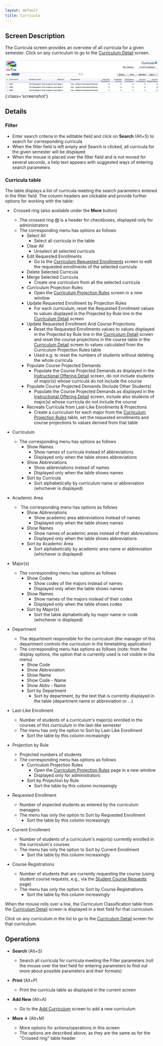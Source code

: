 ```yaml
---
layout: default
title: Curricula
---
```



## Screen Description

The Curricula screen provides an overview of all curricula for a given semester. Click on any curriculum to go to the [Curriculum Detail](curriculum-detail) screen.

![Curricula](images/curricula-1.png){:class='screenshot'}

## Details

### Filter

* Enter search criteria in the editable field and click on **Search** (Alt+S) to search for corresponding curricula 
* When the filter field is left empty and Search is clicked, all curricula for the given semester will be displayed
* When the mouse is placed over the filter field and is not moved for several seconds, a help text appears with suggested ways of entering search parameters

### Curricula table

The table displays a list of curricula meeting the search parameters entered in the filter field. The column headers are clickable and provide further options for working with the table:

*  Crossed ring (also available under the **More** button)
	* The crossed ring ⨂ is a header for checkboxes, displayed only for administrators
	* The corresponding menu has options as follows
		* Select All
			* Select all curricula in the table
		* Clear All
			* Unselect all selected curricula
		* Edit Requested Enrollments
			* Go to the [Curriculum Requested Enrollments](curriculum-requested-enrollments) screen to edit the requested enrollments of the selected curricula
		* Delete Selected Curricula
		* Merge Selected Curricula
			* Create one curriculum from all the selected curricula
		* Curriculum Projection Rules
			* Open the [Curriculum Projection Rules](curriculum-projection-rules) screen in a new window
		* Update Requested Enrollment by Projection Rules
			* For each curriculum, reset the Requested Enrollment values to values displayed in the Projected by Rule line in the [Curriculum Detail](curriculum-detail) screen
		* Update Requested Enrollment And Course Projections
			* Reset the Requested Enrollments values to values displayed in the Projected by Rule line in the [Curriculum Detail](curriculum-detail) screen and reset the course projections in the course table in the [Curriculum Detail](curriculum-detail) screen to values calculated from the Curriculum Projection Rules table
			* Used e.g. to reset the numbers of students without deleting the whole curricula
		* Populate Course Projected Demands
			* Populate the Course Projected Demands as displayed in the [Instructional Offering Detail](instructional-offering-detail) screen, do not include students of major(s) whose curricula do not include the course
		* Populate Course Projected Demands (Include Other Students)
			* Populate the Course Projected Demands as displayed in the [Instructional Offering Detail](instructional-offering-detail) screen, include also students of major(s) whose curricula do not include the course
		* Recreate Curricula from Last-Like Enrollments & Projections
			* Create a curriculum for each major from the [Curriculum Projection Rules](curriculum-projection-rules) table, set the requested enrollments and course projections to values derived from that table

* Curriculum
	* The corresponding menu has options as follows
		* Show Names
			* Show names of curricula instead of abbreviations
			* Displayed only when the table shows abbreviations
		* Show Abbreviations
			* Show abbreviations instead of names
			* Displayed only when the table shows names
		* Sort by Curricula
			* Sort alphabetically by curriculum name or abbreviation (whichever is displayed)

* Academic Area
	*  The corresponding menu has options as follows
		* Show Abbreviations
			* Show academic area abbreviations instead of names
			* Displayed only when the table shows names
		* Show Names
			* Show names of academic areas instead of their abbreviations
			* Displayed only when the table shows abbreviations
		* Sort by Academic Area
			* Sort alphabetically by academic area name or abbreviation (whichever is displayed)

* Major(s) 
	* The corresponding menu has options as follows
		* Show Codes
			* Show codes of the majors instead of names
			* Displayed only when the table shows names
		* Show Names
			* Show names of the majors instead of their codes
			* Displayed only when the table shows codes
		* Sort by Major(s) 
			* Sort the table alphabetically by major name or code (whichever is displayed)

* Department
	* The department responsible for the curriculum (the manager of this department controls the curriculum in the timetabling application)
	* The corresponding menu has options as follows (note: from the display options, the option that is currently used is not visible in the menu)
		* Show Code
		* Show Abbreviation
		* Show Name
		* Show Code - Name
		* Show Abbv - Name
		* Sort by Department
			* Sort by department, by the text that is currently displayed in the table (department name or abbreviation or ...)

* Last-Like Enrollment
	* Number of students of a curriculum's major(s) enrolled in the courses of this curriculum in the last-like semester
	* The menu has only the option to Sort by Last-Like Enrollment
		* Sort the table by this column increasingly

* Projection by Rule
	* Projected numbers of students
	* The corresponding menu has options as follows
		* Curriculum Projection Rules
			* Open the [Curriculum Projection Rules](curriculum-projection-rules) page in a new window
			* Displayed only for administrators
		* Sort by Projection by Rule
			* Sort the table by this column increasingly

* Requested Enrollment
	* Number of expected students as entered by the curriculum managers
	* The menu has only the option to Sort by Requested Enrollment
		* Sort the table by this column increasingly 

* Current Enrollment
	* Number of students of a curriculum's major(s) currently enrolled in the curriculum's courses
	* The menu has only the option to Sort by Current Enrollment
		* Sort the table by this column increasingly

* Course Registrations
	* Number of students that are currently requesting the course (using student course requests, e.g., via the [Student Course Requests](student-course-requests) page)
	* The menu has only the option to Sort by Course Registrations
		* Sort the table by this column increasingly

When the mouse rolls over a line, the Curriculum Classification table from the [Curriculum Detail](curriculum-detail) screen is displayed in a text field for that curriculum.

Click on any curriculum in the list to go to the [Curriculum Detail](curriculum-detail) screen for that curriculum.

## Operations

* **Search** (Alt+S)
	* Search all curricula for curricula meeting the Filter parameters (roll the mouse over the text field for entering parameters to find out more about possible parameters and their formats)

* **Print** (Alt+P)
	* Print the curricula table as displayed in the current screen

* **Add New** (Alt+A)
	* Go to the [Add Curriculum](add-curriculum) screen to add a new curriculum

* **More ↓** (Alt+M) 
	* More options for actions/operations in this screen
	* The options are described above, as they are the same as for the "Crossed ring" table header
